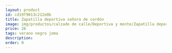```yaml
---
layout: product
id: cd19f9013c212e0b
title: Zapatilla deportiva señora de cordón 
image: img/productos/calzado de calle/Deportiva y monte/Zapatilla deportiva señora de cordón =26  =verano negro joma.webp
price: 26  
tags: verano negro joma
description: 
order: 0
---
```

